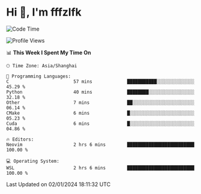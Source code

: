 # Hi 👋, I'm fffzlfk

<!--START_SECTION:waka-->
![Code Time](http://img.shields.io/badge/Code%20Time-634%20hrs%2046%20mins-blue)

![Profile Views](http://img.shields.io/badge/Profile%20Views-6-blue)

📊 **This Week I Spent My Time On** 

```text
🕑︎ Time Zone: Asia/Shanghai

💬 Programming Languages: 
C                        57 mins             ███████████░░░░░░░░░░░░░░   45.29 % 
Python                   40 mins             ████████░░░░░░░░░░░░░░░░░   32.18 % 
Other                    7 mins              ██░░░░░░░░░░░░░░░░░░░░░░░   06.14 % 
CMake                    6 mins              █░░░░░░░░░░░░░░░░░░░░░░░░   05.23 % 
Cuda                     6 mins              █░░░░░░░░░░░░░░░░░░░░░░░░   04.86 % 

🔥 Editors: 
Neovim                   2 hrs 6 mins        █████████████████████████   100.00 % 

💻 Operating System: 
WSL                      2 hrs 6 mins        █████████████████████████   100.00 % 
```


 Last Updated on 02/01/2024 18:11:32 UTC
<!--END_SECTION:waka-->
